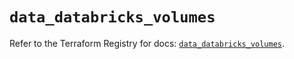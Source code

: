 # `data_databricks_volumes`

Refer to the Terraform Registry for docs: [`data_databricks_volumes`](https://registry.terraform.io/providers/databricks/databricks/1.64.1/docs/data-sources/volumes).
